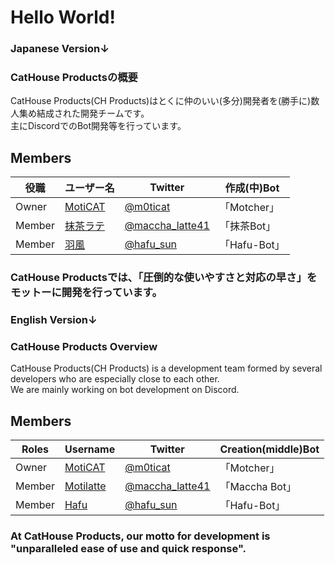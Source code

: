 # Hello World!  

### Japanese Version↓

### CatHouse Productsの概要  
CatHouse Products(CH Products)はとくに仲のいい(多分)開発者を(勝手に)数人集め結成された開発チームです。  
主にDiscordでのBot開発等を行っています。  

## Members
|  役職  |  ユーザー名  | Twitter | 作成(中)Bot |
| ---- | ---- | ---- | ---- |
| Owner | [MotiCAT](https://github.com/MotiCAT) | [@m0ticat](https://twitter.com/m0ticat) | 「Motcher」 |
| Member | [抹茶ラテ](https://github.com/motilatte) | [@maccha_latte41](https://twitter.com/maccha_latte41) | 「抹茶Bot」 |
| Member | [羽風](https://github.com/hafusun) | [@hafu_sun](https://twitter.com/hafu_sun) | 「Hafu-Bot」 |

### CatHouse Productsでは、「圧倒的な使いやすさと対応の早さ」をモットーに開発を行っています。  
  
  
  
### English  Version↓

### CatHouse Products Overview  
CatHouse Products(CH Products) is a development team formed by several developers who are especially close to each other.    
We are mainly working on bot development on Discord.    

## Members  
| Roles | Username | Twitter | Creation(middle)Bot |
| ---- | ---- | ---- | ---- |
| Owner | [MotiCAT](https://github.com/MotiCAT) | [@m0ticat](https://twitter.com/m0ticat) | 「Motcher」 |
| Member | [Motilatte](https://github.com/motilatte) | [@maccha_latte41](https://twitter.com/maccha_latte41) | 「Maccha Bot」 |
| Member | [Hafu](https://github.com/hafusun) | [@hafu_sun](https://twitter.com/hafu_sun) | 「Hafu-Bot」 |

### At CatHouse Products, our motto for development is "unparalleled ease of use and quick response". 
